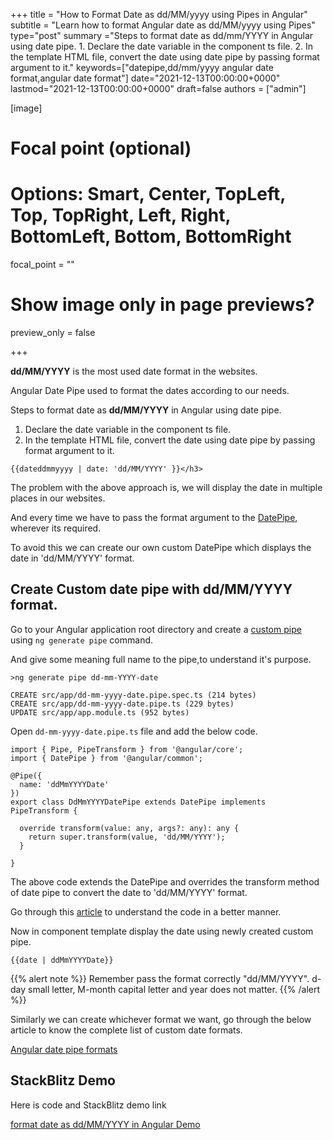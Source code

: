 +++
title = "How to Format Date as dd/MM/yyyy using Pipes in Angular"
subtitle = "Learn how to format Angular date as dd/MM/yyyy using Pipes"
type="post"
summary ="Steps to format date as dd/mm/YYYY in Angular using date pipe. 1. Declare the date variable in the component ts file. 2. In the template HTML file, convert the date using date pipe by passing format argument to it."
keywords=["datepipe,dd/mm/yyyy angular date format,angular date format"]
date="2021-12-13T00:00:00+0000"
lastmod="2021-12-13T00:00:00+0000"
draft=false
authors = ["admin"]

[image]

  # Focal point (optional)
  # Options: Smart, Center, TopLeft, Top, TopRight, Left, Right, BottomLeft, Bottom, BottomRight
  focal_point = ""

  # Show image only in page previews?
  preview_only = false

+++

**dd/MM/YYYY** is the most used date format in the websites. 

Angular Date Pipe used to format the dates according to our needs. 

Steps to format date as **dd/MM/YYYY** in Angular using date pipe.

1. Declare the date variable in the component ts file.
2. In the template HTML file, convert the date using date pipe by passing format argument to it.

```
{{dateddmmyyyy | date: 'dd/MM/YYYY' }}</h3>
```

The problem with the above approach is, we will display the date in multiple places in our websites. 

And every time we have to pass the format argument to the [DatePipe](https://www.angularjswiki.com/angular/angular-date-pipe-formatting-date-times-in-angular-with-examples/), wherever its required. 

To avoid this we can create our own custom DatePipe which displays the date in 'dd/MM/YYYY' format.

## Create Custom date pipe with dd/MM/YYYY format. 

Go to your Angular application root directory and create a [custom pipe](https://www.angularjswiki.com/pipes/custompipe/) using `ng generate pipe` command. 

And give some meaning full name to the pipe,to understand it's purpose. 

```
>ng generate pipe dd-mm-YYYY-date

CREATE src/app/dd-mm-yyyy-date.pipe.spec.ts (214 bytes)
CREATE src/app/dd-mm-yyyy-date.pipe.ts (229 bytes)
UPDATE src/app/app.module.ts (952 bytes)
```

Open `dd-mm-yyyy-date.pipe.ts` file and add the below code.

```
import { Pipe, PipeTransform } from '@angular/core';
import { DatePipe } from '@angular/common';

@Pipe({
  name: 'ddMmYYYYDate'
})
export class DdMmYYYYDatePipe extends DatePipe implements PipeTransform {

  override transform(value: any, args?: any): any {
    return super.transform(value, 'dd/MM/YYYY');
  }

}
```
The above code extends the DatePipe and overrides the transform method of date pipe to convert the date to 'dd/MM/YYYY' format. 

Go through this [article](https://www.angularjswiki.com/angular/angular-date-pipe-formatting-date-times-in-angular-with-examples/#creating-custom-date-pipe-in-angular) to understand the code in a better manner.

Now in component template display the date using newly created custom pipe. 

```
{{date | ddMmYYYYDate}}
```

{{% alert note %}}
Remember pass the format correctly "dd/MM/YYYY". d-day small letter, M-month capital letter and year does not matter.
{{% /alert %}}

Similarly we can create whichever format we want, go through the below article to know the complete list of custom date formats. 

[Angular date pipe formats](https://www.angularjswiki.com/angular/angular-date-pipe-formatting-date-times-in-angular-with-examples/#defining-custom-date-formats-in-angular)

## StackBlitz Demo

Here is code and StackBlitz demo link

[format date as dd/MM/YYYY in Angular Demo](https://stackblitz.com/edit/format-date-as-ddmmyyyy-angular)
